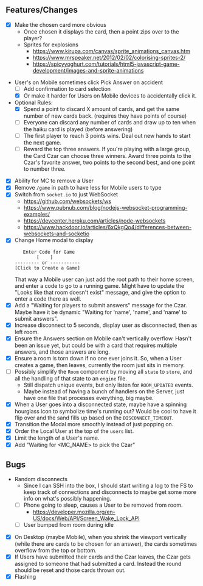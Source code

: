 ## Features/Changes

- [x] Make the chosen card more obvious
   - Once chosen it displays the card, then a point zips over to the player?
   - Sprites for explosions
      - https://www.kirupa.com/canvas/sprite_animations_canvas.htm
      - https://www.mrspeaker.net/2012/02/02/colorising-sprites-2/
      - https://spicyyoghurt.com/tutorials/html5-javascript-game-development/images-and-sprite-animations
- User's on Mobile sometimes click Pick Answer on accident
   - [ ] Add confirmation to card selection
   - [x] Or make it harder for Users on Mobile devices to accidentally click it.
- Optional Rules:
   - [x] Spend a point to discard X amount of cards, and get the same number of
     new cards back. (requires they have points of course)
   - [ ] Everyone can discard any number of cards and draw up to ten when the
     haiku card is played (before answering)
   - [ ] The first player to reach 3 points wins. Deal out new hands to start
     the next game.
   - [ ] Reward the top three answers. If you're playing with a large group, the
     Card Czar can choose three winners. Award three points to the Czar's
     favorite answer, two points to the second best, and one point to number
     three.
- [x] Ability for MC to remove a User
- [x] Remove `/game` in path to have less for Mobile users to type
- [x] Switch from `socket.io` to just WebSocket
   - https://github.com/websockets/ws
   - https://www.pubnub.com/blog/nodejs-websocket-programming-examples/
   - https://devcenter.heroku.com/articles/node-websockets
   - https://www.hackdoor.io/articles/6xQkgQo4/differences-between-websockets-and-socketio
- [x] Change Home modal to display
   ```
      Enter Code for Game
           [    ]
   --------- or -----------
   [Click to Create a Game]
   ```
   That way a Mobile user can just add the root path to their home screen, and
   enter a code to go to a running game.
   Might have to update the "Looks like that room doesn't exist" message, and
   give the option to enter a code there as well.
- [x] Add a "Waiting for players to submit answers" message for the Czar. Maybe
  have it be dynamic "Waiting for 'name', 'name', and 'name' to submit answers".
- [x] Increase disconnect to 5 seconds, display user as disconnected, then as left room.
- [x] Ensure the Answers section on Mobile can't vertically overflow. Hasn't
  been an issue yet, but could be with a card that requires multiple answers,
  and those answers are long.
- [x] Ensure a room is torn down if no one ever joins it. So, when a User creates
  a game, then leaves, currently the room just sits in memory.
- [ ] Possibly simplify the `Room` component by moving all `state` to `store`, and
  all the handling of that state to an `engine` file.
   - Still dispatch unique events, but only listen for `ROOM_UPDATED` events.
   - Maybe instead of having a bunch of handlers on the Server, just have one
     file that processes everything, big maybe.
- [x] When a User goes into a disconnected state, maybe have a spinning
  hourglass icon to symbolize time's running out? Would be cool to have it flip
  over and the sand fills up based on the `DISCONNECT_TIMEOUT`.
- [x] Transition the Modal more smoothly instead of just popping on.
- [x] Order the Local User at the top of the `users` list.
- [x] Limit the length of a User's name.
- [x] Add "Waiting for <MC_NAME> to pick the Czar"

## Bugs

- Random disconnects
   - Since I can SSH into the box, I should start writing a log to the FS to
     keep track of connections and disconnects to maybe get some more info on
     what's possibly happening. 
   - [ ] Phone going to sleep, causes a User to be removed from room.
      - https://developer.mozilla.org/en-US/docs/Web/API/Screen_Wake_Lock_API
   - [ ] User bumped from room during idle
- [x] On Desktop (maybe Mobile), when you shrink the viewport vertically (while there
  are cards to be chosen for an answer), the cards sometimes overflow from the
  top or bottom.
- [x] If Users have submitted their cards and the Czar leaves, the Czar gets
  assigned to someone that had submitted a card. Instead the round should be
  reset and those cards thrown out.
- [x] Flashing <title> for "time to review answers" not working

## Flow

- Host goes to start page
   - [x] Create new game
      - [x] A room code is generated
- [x] Host shares room code
- Users go to start page
   - Enter room code
      - [x] Enter in display name
         - [x] Server checks if name is in use
      - Joins room
- [x] The "Card Czar" is chosen
   - [x] Host sets Czar
- [x] A list of Black & White cards are randomly generated
   - [x] The random list is maintained on the Server
   - [x] For each turn, cards will be removed from the current deck and
     dispatched to all players via WebSockets.
   - Once the current list of cards is depleted, a new random list will be
     fetched from the Server.
- [x] 10 White cards are dealt to each player
- [x] The Czar is dealt a Black card, it is displayed to the group
   - [x] Some Black cards require more than one White to be provided
      - [x] Users can click which of their cards to apply, and it'll fill in the
        Black card on their device with the answer in the order they've clicked.
        They then slick Done or Ready.
   - [x] Once all Users have provided the required amount of cards, the Czar can
     click through the anonymous cards, and the Black card will have the
     blank(s) filled in by the answer, for all to see.
- [x] The Czar picks a winning answer, and that User gets an "Awesome Point"
   - [x] All Users get new cards until they have 10 again
- [x] The User after the current Czar becomes the new Czar, and it all starts
  over again.
- User leaves
   - [x] wait X seconds to see if they've actually left, or just refreshed the page
   - [x] dump their white cards into the `dead` pile
   - [x] remove them from the `users` list
   - [x] if not enough players are left, go back into a waiting state
   - [x] if the MC tries to leave, prompt them to grant MC control to someone else

## Frameworks

- https://sapper.svelte.dev/docs
   - Downloaded template by getting the template URL from
   https://github.com/sveltejs/sapper-template/tree/webpack and DownGit to
   download instead of `degit` (cuz who wants another global dep)
   https://downgit.github.io/#/home.
   - Explains why `node_modules` are in `src` https://github.com/sveltejs/sapper/issues/551
- https://github.com/sveltech/routify

## Hosting

- https://aws.amazon.com/free/webapps/
- https://www.codeinwp.com/blog/best-nodejs-hosting/
- https://devcenter.heroku.com/articles/deploying-nodejs
   - https://www.freecodecamp.org/news/how-to-deploy-an-application-to-heroku/
   - https://devcenter.heroku.com/articles/getting-started-with-nodejs#set-up
   - https://devcenter.heroku.com/articles/getting-started-with-nodejs#deploy-the-app
   - https://devcenter.heroku.com/articles/creating-apps
   - https://devcenter.heroku.com/articles/getting-started-with-nodejs#define-a-procfile
   - https://devcenter.heroku.com/articles/free-dyno-hours#free-dyno-hour-pool
   - https://devcenter.heroku.com/articles/deploying-nodejs
   - https://www.youtube.com/watch?v=AZNFox2CvBk
   - https://stackoverflow.com/questions/4536326/heroku-free-account-limited
   - https://www.heroku.com/pricing

## Testing

- https://github.com/testing-library/svelte-testing-library
   - https://testing-library.com/docs/svelte-testing-library/setup
   - https://github.com/svelte-society/recipes-mvp/blob/master/testing.md
- https://www.npmjs.com/package/dainte
